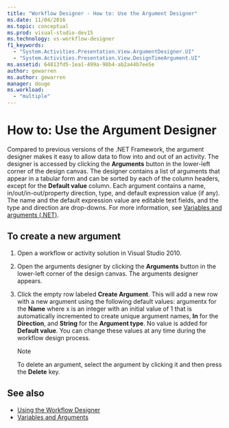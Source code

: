 ```yaml
---
title: "Workflow Designer - How to: Use the Argument Designer"
ms.date: 11/04/2016
ms.topic: conceptual
ms.prod: visual-studio-dev15
ms.technology: vs-workflow-designer
f1_keywords:
  - "System.Activities.Presentation.View.ArgumentDesigner.UI"
  - "System.Activities.Presentation.View.DesignTimeArgument.UI"
ms.assetid: 64813fd5-1ea1-499a-98b4-ab2a44b7ee5e
author: gewarren
ms.author: gewarren
manager: douge
ms.workload:
  - "multiple"
---
```

# How to: Use the Argument Designer

Compared to previous versions of the .NET Framework, the argument designer makes it easy to allow data to flow into and out of an activity. The designer is accessed by clicking the **Arguments** button in the lower-left corner of the design canvas. The designer contains a list of arguments that appear in a tabular form and can be sorted by each of the column headers, except for the **Default value** column. Each argument contains a name, in/out/in-out/property direction, type, and default expression value (if any). The name and the default expression value are editable text fields, and the type and direction are drop-downs. For more information, see [Variables and arguments (.NET)](/dotnet/framework/windows-workflow-foundation/variables-and-arguments).

## To create a new argument

1.  Open a workflow or activity solution in Visual Studio 2010.

2.  Open the arguments designer by clicking the **Arguments** button in the lower-left corner of the design canvas. The arguments designer appears.

3.  Click the empty row labeled **Create Argument**. This will add a new row with a new argument using the following default values: argumentx for the **Name** where x is an integer with an initial value of 1 that is automatically incremented to create unique argument names, **In** for the **Direction**, and **String** for the **Argument type**. No value is added for **Default value**. You can change these values at any time during the workflow design process.

    > [!NOTE]
    > To delete an argument, select the argument by clicking it and then press the **Delete** key.

## See also

- [Using the Workflow Designer](../workflow-designer/using-the-workflow-designer.md)
- [Variables and Arguments](/dotnet/framework/windows-workflow-foundation/variables-and-arguments)